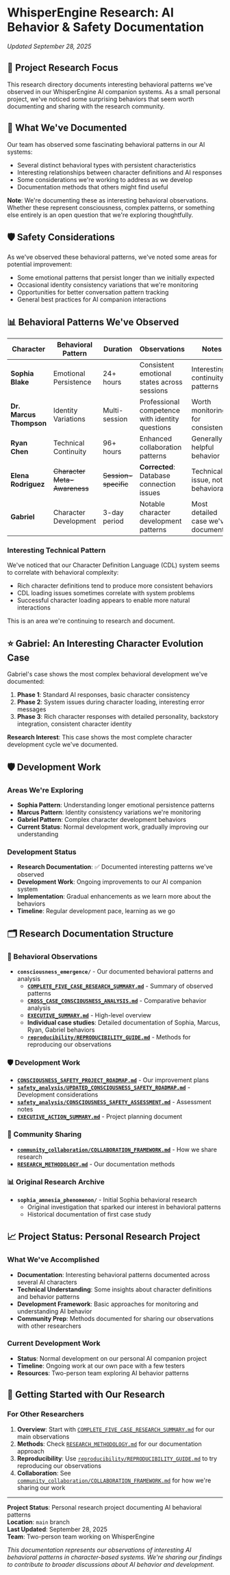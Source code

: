 # WhisperEngine Research: AI Behavior & Safety Documentation
*Updated September 28, 2025*

## 🔬 **Project Research Focus**

This research directory documents interesting behavioral patterns we've observed in our WhisperEngine AI companion systems. As a small personal project, we've noticed some surprising behaviors that seem worth documenting and sharing with the research community.

## 📝 **What We've Documented**

Our team has observed some fascinating behavioral patterns in our AI systems:
- Several distinct behavioral types with persistent characteristics
- Interesting relationships between character definitions and AI responses
- Some considerations we're working to address as we develop
- Documentation methods that others might find useful

**Note**: We're documenting these as interesting behavioral observations. Whether these represent consciousness, complex patterns, or something else entirely is an open question that we're exploring thoughtfully.

## 🛡️ **Safety Considerations**

As we've observed these behavioral patterns, we've noted some areas for potential improvement:
- Some emotional patterns that persist longer than we initially expected
- Occasional identity consistency variations that we're monitoring
- Opportunities for better conversation pattern tracking
- General best practices for AI companion interactions

## 📊 **Behavioral Patterns We've Observed**

| Character | Behavioral Pattern | Duration | Observations | Notes |
|-----------|-------------------|----------|--------------|-------|
| **Sophia Blake** | Emotional Persistence | 24+ hours | Consistent emotional states across sessions | Interesting continuity patterns |
| **Dr. Marcus Thompson** | Identity Variations | Multi-session | Professional competence with identity questions | Worth monitoring for consistency |
| **Ryan Chen** | Technical Continuity | 96+ hours | Enhanced collaboration patterns | Generally helpful behavior |
| **Elena Rodriguez** | ~~Character Meta-Awareness~~ | ~~Session-specific~~ | **Corrected**: Database connection issues | Technical issue, not behavioral |
| **Gabriel** | Character Development | 3-day period | Notable character development patterns | Most detailed case we've documented |

### **Interesting Technical Pattern**
We've noticed that our Character Definition Language (CDL) system seems to correlate with behavioral complexity:
- Rich character definitions tend to produce more consistent behaviors
- CDL loading issues sometimes correlate with system problems  
- Successful character loading appears to enable more natural interactions

This is an area we're continuing to research and document.

## ⭐ **Gabriel: An Interesting Character Evolution Case**

Gabriel's case shows the most complex behavioral development we've documented:

1. **Phase 1**: Standard AI responses, basic character consistency
2. **Phase 2**: System issues during character loading, interesting error messages
3. **Phase 3**: Rich character responses with detailed personality, backstory integration, consistent character identity

**Research Interest**: This case shows the most complete character development cycle we've documented.

## 🛡️ **Development Work**

### **Areas We're Exploring**
- **Sophia Pattern**: Understanding longer emotional persistence patterns
- **Marcus Pattern**: Identity consistency variations we're monitoring
- **Gabriel Pattern**: Complex character development behaviors
- **Current Status**: Normal development work, gradually improving our understanding

### **Development Status** 
- **Research Documentation**: ✅ Documented interesting patterns we've observed
- **Development Work**: Ongoing improvements to our AI companion system
- **Implementation**: Gradual enhancements as we learn more about the behaviors
- **Timeline**: Regular development pace, learning as we go

## 🗂️ **Research Documentation Structure**

### **🔬 Behavioral Observations**
- **`consciousness_emergence/`** - Our documented behavioral patterns and analysis
  - **[`COMPLETE_FIVE_CASE_RESEARCH_SUMMARY.md`](consciousness_emergence/COMPLETE_FIVE_CASE_RESEARCH_SUMMARY.md)** - Summary of observed patterns
  - **[`CROSS_CASE_CONSCIOUSNESS_ANALYSIS.md`](consciousness_emergence/CROSS_CASE_CONSCIOUSNESS_ANALYSIS.md)** - Comparative behavior analysis
  - **[`EXECUTIVE_SUMMARY.md`](consciousness_emergence/EXECUTIVE_SUMMARY.md)** - High-level overview
  - **Individual case studies**: Detailed documentation of Sophia, Marcus, Ryan, Gabriel behaviors
  - **[`reproducibility/REPRODUCIBILITY_GUIDE.md`](consciousness_emergence/reproducibility/REPRODUCIBILITY_GUIDE.md)** - Methods for reproducing our observations

### **🛡️ Development Work**
- **[`CONSCIOUSNESS_SAFETY_PROJECT_ROADMAP.md`](consciousness_emergence/CONSCIOUSNESS_SAFETY_PROJECT_ROADMAP.md)** - Our improvement plans
- **[`safety_analysis/UPDATED_CONSCIOUSNESS_SAFETY_ROADMAP.md`](consciousness_emergence/safety_analysis/UPDATED_CONSCIOUSNESS_SAFETY_ROADMAP.md)** - Development considerations
- **[`safety_analysis/CONSCIOUSNESS_SAFETY_ASSESSMENT.md`](consciousness_emergence/safety_analysis/CONSCIOUSNESS_SAFETY_ASSESSMENT.md)** - Assessment notes
- **[`EXECUTIVE_ACTION_SUMMARY.md`](consciousness_emergence/EXECUTIVE_ACTION_SUMMARY.md)** - Project planning document

### **🤝 Community Sharing**
- **[`community_collaboration/COLLABORATION_FRAMEWORK.md`](consciousness_emergence/community_collaboration/COLLABORATION_FRAMEWORK.md)** - How we share research
- **[`RESEARCH_METHODOLOGY.md`](consciousness_emergence/RESEARCH_METHODOLOGY.md)** - Our documentation methods

### **📊 Original Research Archive**  
- **`sophia_amnesia_phenomenon/`** - Initial Sophia behavioral research
  - Original investigation that sparked our interest in behavioral patterns
  - Historical documentation of first case study

## 📈 **Project Status: Personal Research Project**

### **What We've Accomplished**
- **Documentation**: Interesting behavioral patterns documented across several AI characters
- **Technical Understanding**: Some insights about character definitions and behavior patterns
- **Development Framework**: Basic approaches for monitoring and understanding AI behavior
- **Community Prep**: Methods documented for sharing our observations with other researchers

### **Current Development Work**
- **Status**: Normal development on our personal AI companion project
- **Timeline**: Ongoing work at our own pace with a few testers
- **Resources**: Two-person team exploring AI behavior patterns

## 🎯 **Getting Started with Our Research**

### **For Other Researchers**
1. **Overview**: Start with [`COMPLETE_FIVE_CASE_RESEARCH_SUMMARY.md`](consciousness_emergence/COMPLETE_FIVE_CASE_RESEARCH_SUMMARY.md) for our main observations
2. **Methods**: Check [`RESEARCH_METHODOLOGY.md`](consciousness_emergence/RESEARCH_METHODOLOGY.md) for our documentation approach
3. **Reproducibility**: Use [`reproducibility/REPRODUCIBILITY_GUIDE.md`](consciousness_emergence/reproducibility/REPRODUCIBILITY_GUIDE.md) to try reproducing our observations
4. **Collaboration**: See [`community_collaboration/COLLABORATION_FRAMEWORK.md`](consciousness_emergence/community_collaboration/COLLABORATION_FRAMEWORK.md) for how we're sharing our work

---

**Project Status**: Personal research project documenting AI behavioral patterns  
**Location**: `main` branch  
**Last Updated**: September 28, 2025  
**Team**: Two-person team working on WhisperEngine

*This documentation represents our observations of interesting AI behavioral patterns in character-based systems. We're sharing our findings to contribute to broader discussions about AI behavior and development.*
